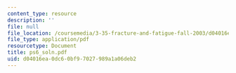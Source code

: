 ```yaml
---
content_type: resource
description: ''
file: null
file_location: /coursemedia/3-35-fracture-and-fatigue-fall-2003/d04016ea0dc60bf97027989a1a06deb2_ps6_soln.pdf
file_type: application/pdf
resourcetype: Document
title: ps6_soln.pdf
uid: d04016ea-0dc6-0bf9-7027-989a1a06deb2
---
```

